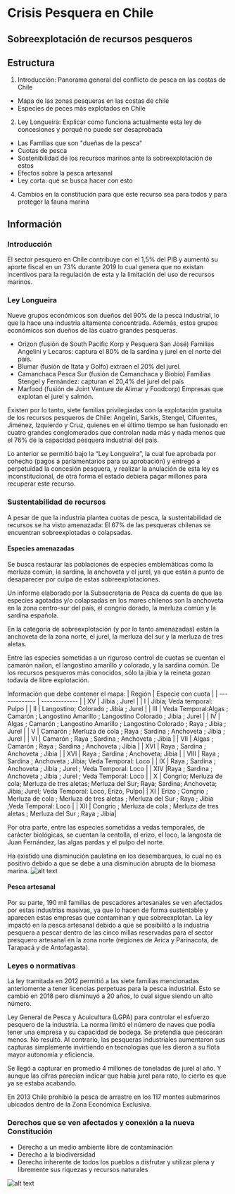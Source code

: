 # Crisis Pesquera en Chile 
## Sobreexplotación de recursos pesqueros 

## Estructura 
1. Introducción: Panorama general del conflicto de pesca en las costas de Chile 
- Mapa de las zonas pesqueras en las costas de chile 
- Especies de peces más explotados en Chile 

2. Ley Longueira: Explicar como funciona actualmente esta ley de concesiones y porqué no puede ser desaprobada 
- Las Familias que son "dueñas de la pesca" 
- Cuotas de pesca 
- Sostenibilidad de los recursos marinos ante la sobreexplotación de estos 
- Efectos sobre la pesca artesanal 
- Ley corta: qué se busca hacer con esto 

4. Cambios en la constitución para que este recurso sea para todos y para proteger la fauna marina 


## Información 

### Introducción  
El sector pesquero en Chile contribuye con el 1,5% del PIB y aumentó su aporte fiscal en un 73% durante 2019 lo cual genera que no existan incentivos para la regulación de esta y la limitación del uso de recursos marinos. 

### Ley Longueira 

Nueve grupos económicos son dueños del 90% de la pesca industrial, lo que la hace una industria altamente concentrada. Además, estos grupos económicos son dueños de las cuatro grandes pesqueras. 

- Orizon (fusión de South Pacific Korp y Pesquera San José) Familias Angelini y Lecaros: captura el 80% de la sardina y jurel en el norte del país. 
- Blumar (fusión de Itata y Golfo) extraen el 20% del jurel.
- Camanchaca Pesca Sur (fusión de Camanchaca y Biobío) Familias Stengel y Fernández: capturan el 20,4% del jurel del país
- Marfood (fusión de Joint Venture de Alimar y Foodcorp) Empresas que explotan el jurel y salmón.

Existen por lo tanto, siete familias privilegiadas con la explotación gratuita de los recursos pesqueros de Chile: Angelini, Sarkis, Stengel, Cifuentes, Jiménez, Izquierdo y Cruz, quienes en el último tiempo se han fusionado en cuatro grandes conglomerados que controlan nada más y nada menos que el 76% de la capacidad pesquera industrial del país.

Lo anterior se permitió bajo la “Ley Longueira”, la cual fue aprobada por cohecho (pagos a parlamentarios para su aprobación) y entregó a perpetuidad la concesión pesquera, y realizar la anulación de esta ley es inconstitucional, de otra forma el estado debiera pagar millones para recuperar este recurso.

### Sustentabilidad de recursos 

A pesar de que la industria plantea cuotas de pesca, la sustentabilidad de recursos se ha visto amenazada:  El 67% de las pesqueras chilenas se encuentran sobreexplotadas o colapsadas. 

#### Especies amenazadas 
Se busca restaurar las poblaciones de especies emblemáticas como la merluza común, la sardina, la anchoveta y el jurel, ya que están a punto de desaparecer por culpa de estas sobreexplotaciones.

Un informe elaborado por la Subsecretaría de Pesca da cuenta de que las especies agotadas y/o colapsadas en los mares chilenos son la anchoveta en la zona centro-sur del país, el congrio dorado, la merluza común y la sardina española. 

En la categoría de sobreexplotación (y por lo tanto amenazadas) están la anchoveta de la zona norte, el jurel, la merluza del sur y la merluza de tres aletas.

Entre las especies sometidas a un riguroso control de cuotas se cuentan el camarón nailon, el langostino amarillo y colorado, y la sardina común.
De los recursos pesqueros más conocidos, sólo la jibia y la reineta gozan todavía de libre explotación.

Información que debe contener el mapa: 
| Región  | Especie con cuota |
| ------------- | ------------- |
|  XV | Jibia ; Jurel   |
| I | Jibia; Veda temporal: Pulpo |
| II | Langostino;  Colorado ; Jibia ; Jurel |
| III | Veda Temporal:Algas ; Camarón ; Langostino Amarillo ; Langostino Colorado ; Jibia  ; Jurel  |
| IV | Algas ; Camarón ; Langostino Amarillo ; Langostino Colorado ; Raya   ; Jibia  ; Jurel  |
| V | Camarón ; Merluza de cola ; Raya ; Sardina ; Anchoveta ; Jibia ; Jurel  |
| VI | Camarón ; Raya ; Sardina ; Anchoveta ; Jibia  |
| VII | Algas ; Camarón ; Raya ; Sardina ; Anchoveta ; Jibia |
| XVI | Raya ; Sardina ; Anchoveta ; Jibia  |
| XVI | Raya ; Sardina ; Anchoveta; Jibia  |
| VIII | Raya ; Sardina ; Anchoveta ; Jibia; Veda Temporal: Loco   |
| IX | Raya ; Sardina ; Anchoveta ; Jibia ; Jurel ; Veda Temporal: Loco |
| XIV |Raya ; Sardina ; Anchoveta ; Jibia ; Jurel ; Veda Temporal: Loco |
| X | Congrio; Merluza de cola; Merluza de tres aletas; Merluza del Sur; Raya; Sardina; Anchoveta; Jibia; Jurel; Veda Temporal: Loco, Erizo, Pulpo|
| XI | Erizo ; Congrio ; Merluza de cola ; Merluza de tres aletas ; Merluza del Sur ; Raya ; Jibia ;Veda Temporal: Loco  |
| XII | Congrio ; Merluza de cola ; Merluza de tres aletas ; Merluza del Sur ; Raya ; Jibia|

Por otra parte, entre las especies sometidas a vedas temporales, de carácter biológicas, se cuentan la centolla, el erizo, el loco, la langosta de Juan Fernández, las algas pardas y el pulpo del norte.

Ha existido una disminución paulatina en los desembarques, lo cual no es positivo debido a que se debe a una disminución abrupta de la biomasa marina. 
![alt text](http://www.subpesca.cl/portal/617/articles-6637_documento.jpg)
#### Pesca artesanal 

Por su parte, 190 mil familias de pescadores artesanales se ven afectados por estas industrias masivas, ya que lo hacen de forma sustentable y aparecen estas empresas que contaminan y que sobreexplotan. 
La ley impactó en la pesca artesanal debido a que se posibilitó a la industria pesquera a pescar dentro de las cinco millas reservadas para el sector presquero artesanal en la zona norte (regiones de Arica y Parinacota, de Tarapacá y de Antofagasta).

### Leyes o normativas
La ley tramitada en 2012 permitió a las siete familias mencionadas anteriomente a tener licencias perpetuas para la pesca industrial. Esto se cambió en 2018 pero disminuyó a 20 años, lo cual sigue siendo un alto número. 

Ley General de Pesca y Acuicultura (LGPA) para controlar el esfuerzo pesquero de la industria. La norma limitó el número de naves que podía tener una empresa y su capacidad de bodega. Se pretendía que pescaran menos. No resultó. Al contrario, las pesqueras industriales aumentaron sus capturas simplemente invirtiendo en tecnologías que les dieron a su flota mayor autonomía y eficiencia. 

Se llegó a capturar en promedio 4 millones de toneladas de jurel al año. Y aunque las cifras parecían indicar que había jurel para rato, lo cierto es que ya se estaba acabando.

En 2013 Chile prohibió la pesca de arrastre en los 117 montes submarinos ubicados dentro de la Zona Económica Exclusiva.
 
### Derechos que se ven afectados y conexión a la nueva Constitución  

- Derecho a un medio ambiente libre de contaminación
- Derecho a la biodiversidad
- Derecho inherente de todos los pueblos a disfrutar y utilizar plena y libremente sus riquezas y recursos naturales

![alt text](https://i.imgur.com/7nqWJkD.jpg)
